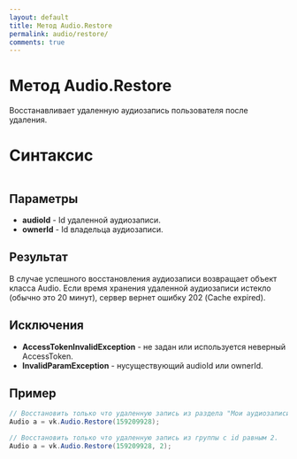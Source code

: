```yaml
---
layout: default
title: Метод Audio.Restore
permalink: audio/restore/
comments: true
---
```

# Метод Audio.Restore
Восстанавливает удаленную аудиозапись пользователя после удаления.

# Синтаксис
```csharp

```

## Параметры
+ **audioId** - Id удаленной аудиозаписи.
+ **ownerId** - Id владельца аудиозаписи.

## Результат
В случае успешного восстановления аудиозаписи возвращает объект класса Audio. Если время хранения удаленной аудиозаписи истекло (обычно это 20 минут), сервер вернет ошибку 202 (Cache expired).

## Исключения
+ **AccessTokenInvalidException** - не задан или используется неверный AccessToken.
+ **InvalidParamException** - нусуществующий audioId или ownerId.

## Пример
```csharp
// Восстановить только что удаленную запись из раздела "Мои аудиозаписи".
Audio a = vk.Audio.Restore(159209928);

// Восстановить только что удаленную запись из группы с id равным 2.
Audio a = vk.Audio.Restore(159209928, 2);
```

